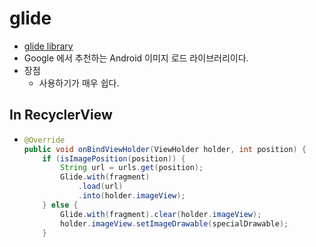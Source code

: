 glide
===
* [glide library](https://github.com/bumptech/glide)
* Google 에서 추천하는 Android 이미지 로드 라이브러리이다.
* 장점
  * 사용하기가 매우 쉽다.

In RecyclerView
---
* ```java
  @Override
  public void onBindViewHolder(ViewHolder holder, int position) {
      if (isImagePosition(position)) {
          String url = urls.get(position);
          Glide.with(fragment)
              .load(url)
              .into(holder.imageView);
      } else {
          Glide.with(fragment).clear(holder.imageView);
          holder.imageView.setImageDrawable(specialDrawable);
      }

